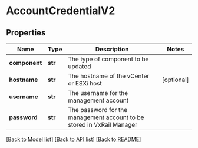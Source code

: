 # AccountCredentialV2

## Properties
Name | Type | Description | Notes
------------ | ------------- | ------------- | -------------
**component** | **str** | The type of component to be updated | 
**hostname** | **str** | The hostname of the vCenter or ESXi host | [optional] 
**username** | **str** | The username for the management account | 
**password** | **str** | The password for the management account to be stored in VxRail Manager | 

[[Back to Model list]](../README.md#documentation-for-models) [[Back to API list]](../README.md#documentation-for-api-endpoints) [[Back to README]](../README.md)

